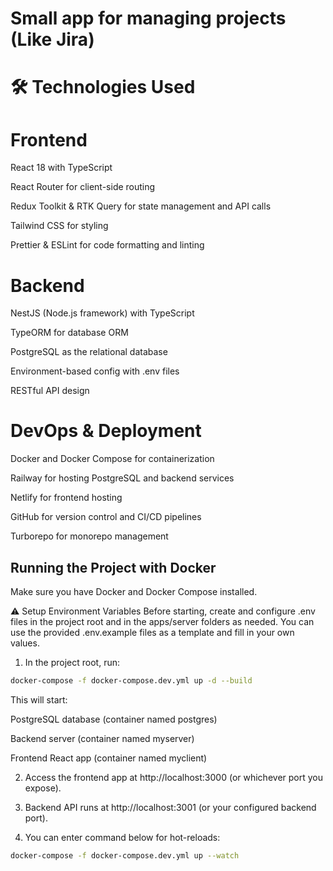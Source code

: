 # Small app for managing projects (Like Jira)

# 🛠 Technologies Used

# Frontend

React 18 with TypeScript

React Router for client-side routing

Redux Toolkit & RTK Query for state management and API calls

Tailwind CSS for styling

Prettier & ESLint for code formatting and linting

# Backend

NestJS (Node.js framework) with TypeScript

TypeORM for database ORM

PostgreSQL as the relational database

Environment-based config with .env files

RESTful API design

# DevOps & Deployment

Docker and Docker Compose for containerization

Railway for hosting PostgreSQL and backend services

Netlify for frontend hosting

GitHub for version control and CI/CD pipelines

Turborepo for monorepo management

## Running the Project with Docker

Make sure you have Docker and Docker Compose installed.

⚠️ Setup Environment Variables
Before starting, create and configure .env files in the project root and in the apps/server folders as needed.
You can use the provided .env.example files as a template and fill in your own values.

1. In the project root, run:

```bash
docker-compose -f docker-compose.dev.yml up -d --build
```

This will start:

PostgreSQL database (container named postgres)

Backend server (container named myserver)

Frontend React app (container named myclient)

2. Access the frontend app at http://localhost:3000 (or whichever port you expose).

3. Backend API runs at http://localhost:3001 (or your configured backend port).

4. You can enter command below for hot-reloads:

```bash
docker-compose -f docker-compose.dev.yml up --watch
```
